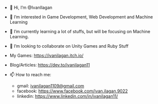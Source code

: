 - 👋 Hi, I’m @IvanIlagan
- 👀 I’m interested in Game Development, Web Development and Machine Learning
- 🌱 I’m currently learning a lot of stuffs, but will be focusing on Machine Learning. 
- 💞️ I’m looking to collaborate on Unity Games and Ruby Stuff

- My Games: https://ivanilagan.itch.io/
- Blog/Articles: https://dev.to/ivanilagan11 
- 📫 How to reach me:
  * gmail: ivanilagan1109@gmail.com
  * facebook: https://www.facebook.com/ivan.ilagan.9022
  * linkedin: https://www.linkedin.com/in/ivanilagan11/

<!---
IvanIlagan/IvanIlagan is a ✨ special ✨ repository because its `README.md` (this file) appears on your GitHub profile.
You can click the Preview link to take a look at your changes.
--->
